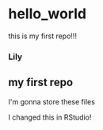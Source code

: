 # hello_world
this is my first repo!!!
### Lily
## my first repo

I'm gonna store these files

I changed this in RStudio!